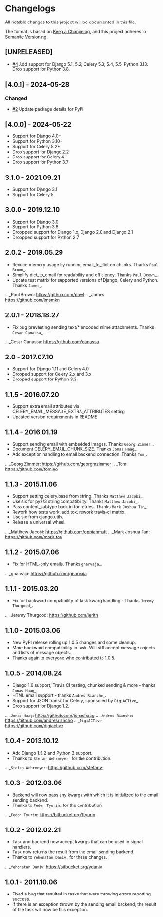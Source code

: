 # Changelogs

All notable changes to this project will be documented in this file.

The format is based on [Keep a Changelog](https://keepachangelog.com/en/1.0.0/),
and this project adheres to [Semantic Versioning](https://semver.org/spec/v2.0.0.html).

## [UNRELEASED]

- [#4](https://github.com/panevo/django-celery-email-reboot/pull/4) Add support for Django 5.1, 5.2; Celery 5.3, 5.4, 5.5; Python 3.13. Drop support for Python 3.8.

## [4.0.1] - 2024-05-28

### Changed

- [#2](https://github.com/panevo/django-celery-email/pull/2) Update package details for PyPI

## [4.0.0] - 2024-05-22

* Support for Django 4.0+
* Support for Python 3.10+
* Support for Celery 5.2+
* Drop support for Django 2.2
* Drop support for Celery 4
* Drop support for Python 3.7

3.1.0 - 2021.09.21
------------------

* Support for Django 3.1
* Support for Celery 5

3.0.0 - 2019.12.10
------------------

* Support for Django 3.0
* Support for Python 3.8
* Droppped support for Django 1.x, Django 2.0 and Django 2.1
* Droppped support for Python 2.7

2.0.2 - 2019.05.29
------------------

* Reduce memory usage by running email_to_dict on chunks. Thanks `Paul Brown`_.
* Simplify dict_to_email for readability and efficiency. Thanks `Paul Brown`_.
* Update test matrix for supported versions of Django, Celery and Python. Thanks `James`_.

.. _Paul Brown: https://github.com/pawl
.. _James: https://github.com/jmsmkn

2.0.1 - 2018.18.27
------------------
* Fix bug preventing sending text/* encoded mime attachments. Thanks `Cesar Canassa`_.

.. _Cesar Canassa: https://github.com/canassa

2.0 - 2017.07.10
----------------
* Support for Django 1.11 and Celery 4.0
* Dropped support for Celery 2.x and 3.x
* Dropped support for Python 3.3

1.1.5 - 2016.07.20
------------------
* Support extra email attributes via CELERY_EMAIL_MESSAGE_EXTRA_ATTRIBUTES setting
* Updated version requirements in README


1.1.4 - 2016.01.19
------------------

* Support sending email with embedded images. Thanks `Georg Zimmer`_.
* Document CELERY_EMAIL_CHUNK_SIZE. Thanks `Jonas Haag`_.
* Add exception handling to email backend connection. Thanks `Tom`_.

.. _Georg Zimmer: https://github.com/georgmzimmer
.. _Tom: https://github.com/tomleo

1.1.3 - 2015.11.06
------------------

* Support setting celery.base from string. Thanks `Matthew Jacobi`_.
* Use six for py2/3 string compatibility. Thanks `Matthew Jacobi`_.
* Pass content_subtype back in for retries. Thanks `Mark Joshua Tan`_.
* Rework how tests work, add tox, rework travis-ci matrix.
* Use six from django.utils.
* Release a universal wheel.

.. _Matthew Jacobi: https://github.com/oppianmatt
.. _Mark Joshua Tan: https://github.com/mark-tan

1.1.2 - 2015.07.06
------------------

* Fix for HTML-only emails. Thanks `gnarvaja`_.

.. _gnarvaja: https://github.com/gnarvaja

1.1.1 - 2015.03.20
------------------

* Fix for backward compatibility of task kwarg handling - Thanks `Jeremy Thurgood`_.

.. _Jeremy Thurgood: https://github.com/jerith

1.1.0 - 2015.03.06
------------------

* New PyPI release rolling up 1.0.5 changes and some cleanup.
* More backward compatability in task. Will still accept message objects and lists of message objects.
* Thanks again to everyone who contributed to 1.0.5.

1.0.5 - 2014.08.24
------------------

* Django 1.6 support, Travis CI testing, chunked sending & more - thanks `Jonas Haag`_.
* HTML email support - thanks `Andres Riancho`_.
* Support for JSON transit for Celery, sponsored by `DigiACTive`_.
* Drop support for Django 1.2.

.. _`Jonas Haag`: https://github.com/jonashaag
.. _`Andres Riancho`: https://github.com/andresriancho
.. _`DigiACTive`: https://github.com/digiactive

1.0.4 - 2013.10.12
------------------

* Add Django 1.5.2 and Python 3 support.
* Thanks to `Stefan Wehrmeyer`_ for the contribution.

.. _`Stefan Wehrmeyer`: https://github.com/stefanw

1.0.3 - 2012.03.06
------------------

* Backend will now pass any kwargs with which it is initialized to the
  email sending backend.
* Thanks to `Fedor Tyurin`_ for the contribution.

.. _`Fedor Tyurin`: https://bitbucket.org/ftyurin


1.0.2 - 2012.02.21
------------------

* Task and backend now accept kwargs that can be used in signal handlers.
* Task now returns the result from the email sending backend.
* Thanks to `Yehonatan Daniv`_ for these changes.

.. _`Yehonatan Daniv`: https://bitbucket.org/ydaniv

1.0.1 - 2011.10.06
------------------

* Fixed a bug that resulted in tasks that were throwing errors reporting success.
* If there is an exception thrown by the sending email backend, the result of the task will
  now be this exception.
